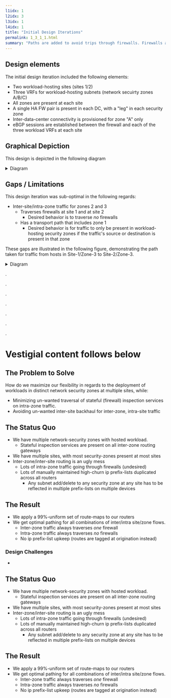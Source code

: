 ```yaml
---
l1idx: 1
l2idx: 3
l3idx: 1
l4idx: 1
title: "Initial Design Iterations"
permalink: 1_3_1_1.html
summary: "Paths are added to avoid trips through firewalls. Firewalls are added to avoid trips down unwanted paths.  Nobody gets what they *actually* want."
---
```


## Design elements

The initial design iteration included the following elements:
  - Two workload-hosting sites (sites 1/2)
  - Three VRFs for workload-hosting subnets (network secuirty zones A/B/C)
  - All zones are present at each site
  - A single HA FW pair is present in each DC, with a "leg" in each security zone
  - Inter-data-center connectivity is provisioned for zone "A" only
  - eBGP sessions are established between the firewall and each of the three workload VRFs at each site

## Graphical Depiction
This design is depicted in the following diagram

<details markdown=block>
<summary markdown=span>Diagram</summary>
[![image](./spont-sym-case-study-1.drawio.svg){:class="img-fluid"}](./pages/1/3%20(spontaneous-symmetry)/spont-sym-case-study-1.drawio.svg){:target="_blank"}
</details>

## Gaps / Limitations

This design iteration was sub-optimal in the following regards:
- Inter-site/intra-zone traffic for zones 2 and 3
  - Traverses firewalls at site 1 and at site 2
    - Desired behavior is to traverse *no* firewalls
  - Has a transport path that includes zone 1
    - Desired behavior is for traffic to only be present in workload-hosting security zones if the traffic's source or destination is present in that zone

These gaps are illustrated in the following figure, demonstrating the path taken for traffic from hosts in Site-1/Zone-3 to Site-2/Zone-3.

<details markdown=block>
<summary markdown=span>Diagram</summary>
[![image](./spont-sym-case-study-1-a.drawio.svg){:class="img-fluid"}](./pages/1/3%20(spontaneous-symmetry)/spont-sym-case-study-1-a.drawio.svg){:target="_blank"}
</details>

.

.

.

.

.

.

.
# Vestigial content follows below




## The Problem to Solve

How do we maximize our flexibility in regards to the deployment of workloads in distinct network security zones at multiple sites, while:

 - Minimizing un-wanted traversal of stateful (firewall) inspection services on intra-zone traffic.
 - Avoiding un-wanted inter-site backhaul for inter-zone, intra-site traffic

## The Status Quo

 - We have multiple network-security zones with hosted workload.
   - Stateful inspection services are present on all inter-zone routing gateways
 - We have multiple sites, with most security-zones present at most sites
 - Inter-zone/inter-site routing is an ugly mess
    - Lots of intra-zone traffic going through firewalls (undesired)
    - Lots of manually maintained high-churn ip prefix-lists duplicated across all routers
       - Any subnet add/delete to any security zone at any site has to be reflected in multiple prefix-lists on multiple devices

## The Result

 - We apply a 99%-uniform set of route-maps to our routers
 - We get optimal pathing for all combinations of inter/intra site/zone flows.
   - Inter-zone traffic always traverses *one* firewall
   - Intra-zone traffic always traverses *no* firewalls
   - No ip prefix-list upkeep  (routes are tagged at origination instead)


### Design Challenges
  - 



## The Status Quo

 - We have multiple network-security zones with hosted workload.
   - Stateful inspection services are present on all inter-zone routing gateways
 - We have multiple sites, with most security-zones present at most sites
 - Inter-zone/inter-site routing is an ugly mess
    - Lots of intra-zone traffic going through firewalls (undesired)
    - Lots of manually maintained high-churn ip prefix-lists duplicated across all routers
       - Any subnet add/delete to any security zone at any site has to be reflected in multiple prefix-lists on multiple devices

## The Result

 - We apply a 99%-uniform set of route-maps to our routers
 - We get optimal pathing for all combinations of inter/intra site/zone flows.
   - Inter-zone traffic always traverses *one* firewall
   - Intra-zone traffic always traverses *no* firewalls
   - No ip prefix-list upkeep  (routes are tagged at origination instead)